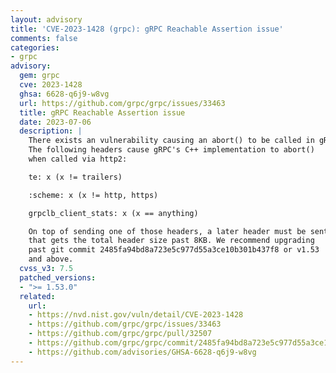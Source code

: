 ```yaml
---
layout: advisory
title: 'CVE-2023-1428 (grpc): gRPC Reachable Assertion issue'
comments: false
categories:
- grpc
advisory:
  gem: grpc
  cve: 2023-1428
  ghsa: 6628-q6j9-w8vg
  url: https://github.com/grpc/grpc/issues/33463
  title: gRPC Reachable Assertion issue
  date: 2023-07-06
  description: |
    There exists an vulnerability causing an abort() to be called in gRPC.
    The following headers cause gRPC's C++ implementation to abort()
    when called via http2:

    te: x (x != trailers)

    :scheme: x (x != http, https)

    grpclb_client_stats: x (x == anything)

    On top of sending one of those headers, a later header must be sent
    that gets the total header size past 8KB. We recommend upgrading
    past git commit 2485fa94bd8a723e5c977d55a3ce10b301b437f8 or v1.53
    and above.
  cvss_v3: 7.5
  patched_versions:
  - ">= 1.53.0"
  related:
    url:
    - https://nvd.nist.gov/vuln/detail/CVE-2023-1428
    - https://github.com/grpc/grpc/issues/33463
    - https://github.com/grpc/grpc/pull/32507
    - https://github.com/grpc/grpc/commit/2485fa94bd8a723e5c977d55a3ce10b301b437f8
    - https://github.com/advisories/GHSA-6628-q6j9-w8vg
---
```

